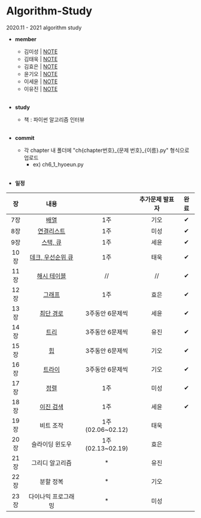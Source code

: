 # Algorithm-Study
2020.11 - 2021 algorithm study

* **member**
  - 김미성 | [NOTE]()
  - 김태욱 | [NOTE]()
  - 김효은 | [NOTE]()
  - 윤기오 | [NOTE]()
  - 이세윤 | [NOTE](https://blog.naver.com/ericalee97)
  - 이유진 | [NOTE]()
<br><br>

* **study**
  - 책 : 파이썬 알고리즘 인터뷰
<br><br>

* **commit**
    - 각 chapter 내 폴더에 "ch{chapter번호}\_{문제 번호}\_{이름}.py" 형식으로 업로드
      - ex) ch6_1_hyoeun.py
<br><br>

* **일정**

|장   | 내용                |           | 추가문제 발표자 |완료|
|:---:|:-------------------:|:-----------:|:----------:|:---:|
|7장  | [배열](https://github.com/hyo-eun-kim/algorithm-study/tree/main/ch07)                | 1주            | 기오     |✔|
|8장  | [연결리스트](https://github.com/hyo-eun-kim/algorithm-study/tree/main/ch08)          | 1주            | 미성     |✔|
|9장  | [스택, 큐](https://github.com/hyo-eun-kim/algorithm-study/tree/main/ch09)            | 1주            | 세윤     |✔|
|10장 | [데크, 우선순위 큐](https://github.com/hyo-eun-kim/algorithm-study/tree/main/ch10)   | 1주            | 태욱     |✔|
|11장 | [해시 테이블](https://github.com/hyo-eun-kim/algorithm-study/tree/main/ch11)         |  //            | //       |✔|
|12장 | [그래프](https://github.com/hyo-eun-kim/algorithm-study/tree/main/ch12)              | 1주            | 효은     |✔|
|13장 | [최단 경로](https://github.com/hyo-eun-kim/algorithm-study/tree/main/ch13)           |3주동안 6문제씩 | 세윤     |✔|
|14장 | [트리](https://github.com/hyo-eun-kim/algorithm-study/tree/main/ch14)                |3주동안 6문제씩 | 유진     |✔|
|15장 | [힙](https://github.com/hyo-eun-kim/algorithm-study/tree/main/ch15)                  |3주동안 6문제씩 | 기오     |✔|
|16장 | [트라이](https://github.com/hyo-eun-kim/algorithm-study/tree/main/ch16)              |3주동안 6문제씩 |기오      |✔|
|17장 | [정렬](https://github.com/hyo-eun-kim/algorithm-study/tree/main/ch17)                | 1주            | 미성     |✔|
|18장 | [이진 검색](https://github.com/hyo-eun-kim/algorithm-study/tree/main/ch18)           | 1주            | 세윤     |✔|
|19장 | 비트 조작           | 1주(02.06~02.12)              | 태욱     | |
|20장 | 슬라이딩 윈도우     | 1주(02.13~02.19)              | 효은     | |
|21장 | 그리디 알고리즘     | *              | 유진     | |
|22장 | 분할 정복           | *              | 기오     | |
|23장 | 다이나믹 프로그래밍 | *              | 미성     | |

